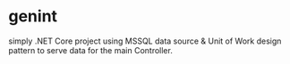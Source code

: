 # genint

simply .NET Core project using MSSQL data source & Unit of Work design pattern to serve data for the main Controller.
